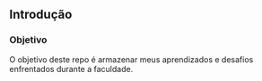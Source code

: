 ## Introdução

### Objetivo

O objetivo deste repo é armazenar meus aprendizados e desafios enfrentados durante a faculdade.